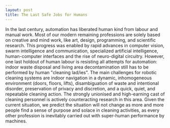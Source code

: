 ```yaml
---
layout: post
title: The Last Safe Jobs for Humans
---
```


In the last century, automation has liberated human kind from labour and manual work. Most of our modern remaining professions are solely based on creative and mind work, like art, design, programming, and scientific research. This progress was enabled by rapid advances in computer vision, swarm intelligence and communication, specialized artificial intelligence, human-computer interfaces and the rise of neuro-digital circuitry. 
However, one last holdout of human labour is resisting all attempts for automation: indoor waste disposal and living area decontamination still has to be performed by human "cleaning lad/ies".
The main challenges for robotic cleaning systems are indoor navigation in a dynamic, inhomogeneous environment (doors, floors, lifts), disambiguation of waste and intentional disorder, preservation of privacy and discretion, and a quick, quiet, and repeatable cleaning action.
The strongly unionised and high-earning cast of cleaning personnel is actively counteracting research in this area.
Given the current situation, we predict the situation will not change as more and more people find a sense of purpose and solace in cleaning activities, as every other profession is inevitably carried out with super-human performance by machines.
